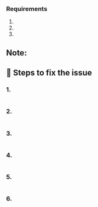 ### Requirements


1. 
2. 
3. 

## Note: 

## 🚀 Steps to fix the issue

### 1. 
```bash

```

### 2. 
```bash

```

### 3. 
```bash

```

### 4. 
```bash

```

### 5. 
```bash

```

### 6. 
```bash

```
